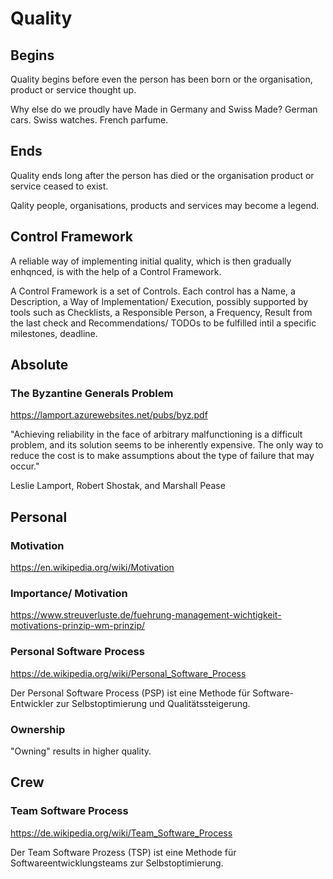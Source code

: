 # Quality

## Begins

Quality begins before even the person has been born or the organisation, product or service thought up.

Why else do we proudly have Made in Germany and Swiss Made? German cars. Swiss watches. French parfume.

## Ends

Quality ends long after the person has died or the organisation  product or service ceased to exist.

Qality people, organisations, products and services may become a legend.

## Control Framework

A reliable way of implementing initial quality, which is then gradually enhqnced, is with the help of a Control Framework.

A Control Framework is a set of Controls. Each control has a Name, a Description, a Way of Implementation/ Execution, possibly supported by tools such as Checklists, a Responsible Person, a Frequency, Result from the last check and Recommendations/ TODOs to be fulfilled intil a specific milestones, deadline.

## Absolute

### The Byzantine Generals Problem

https://lamport.azurewebsites.net/pubs/byz.pdf

"Achieving reliability in the face of arbitrary malfunctioning is a difficult problem, and its solution seems to be inherently expensive. The only way to reduce the cost is to make assumptions about the type of failure that may occur."

Leslie Lamport, Robert Shostak, and Marshall Pease

## Personal

### Motivation

https://en.wikipedia.org/wiki/Motivation

### Importance/ Motivation

https://www.streuverluste.de/fuehrung-management-wichtigkeit-motivations-prinzip-wm-prinzip/

### Personal Software Process

https://de.wikipedia.org/wiki/Personal_Software_Process

Der Personal Software Process (PSP) ist eine Methode für Software-Entwickler zur Selbstoptimierung und Qualitätssteigerung.

### Ownership

"Owning" results in higher quality.

## Crew

### Team Software Process

https://de.wikipedia.org/wiki/Team_Software_Process

Der Team Software Prozess (TSP) ist eine Methode für Softwareentwicklungsteams zur Selbstoptimierung.
